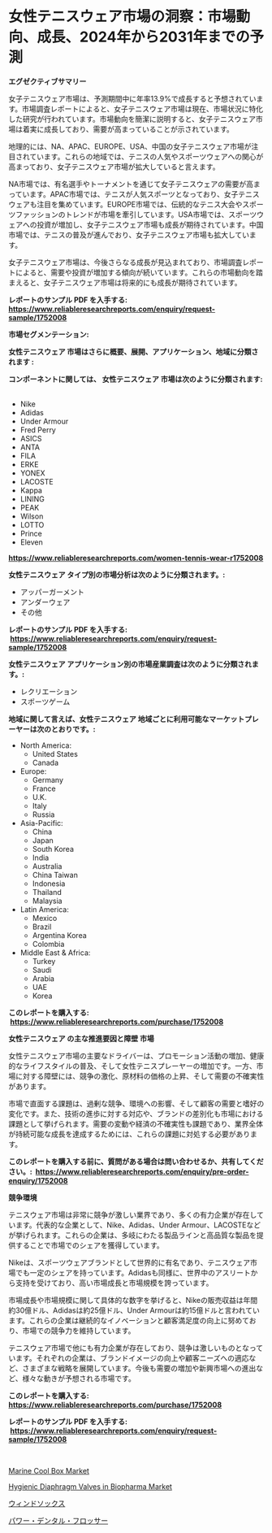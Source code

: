 <p><h1>女性テニスウェア市場の洞察：市場動向、成長、2024年から2031年までの予測</h1></p><p><strong>エグゼクティブサマリー</strong></p>
<p><p>女子テニスウェア市場は、予測期間中に年率13.9%で成長すると予想されています。市場調査レポートによると、女子テニスウェア市場は現在、市場状況に特化した研究が行われています。市場動向を簡潔に説明すると、女子テニスウェア市場は着実に成長しており、需要が高まっていることが示されています。</p><p>地理的には、NA、APAC、EUROPE、USA、中国の女子テニスウェア市場が注目されています。これらの地域では、テニスの人気やスポーツウェアへの関心が高まっており、女子テニスウェア市場が拡大していると言えます。</p><p>NA市場では、有名選手やトーナメントを通じて女子テニスウェアの需要が高まっています。APAC市場では、テニスが人気スポーツとなっており、女子テニスウェアも注目を集めています。EUROPE市場では、伝統的なテニス大会やスポーツファッションのトレンドが市場を牽引しています。USA市場では、スポーツウェアへの投資が増加し、女子テニスウェア市場も成長が期待されています。中国市場では、テニスの普及が進んでおり、女子テニスウェア市場も拡大しています。</p><p>女子テニスウェア市場は、今後さらなる成長が見込まれており、市場調査レポートによると、需要や投資が増加する傾向が続いています。これらの市場動向を踏まえると、女子テニスウェア市場は将来的にも成長が期待されています。</p></p>
<p><strong>レポートのサンプル PDF を入手する: <a href="https://www.reliableresearchreports.com/enquiry/request-sample/1752008">https://www.reliableresearchreports.com/enquiry/request-sample/1752008</a></strong></p>
<p><strong>市場セグメンテーション:</strong></p>
<p><strong> 女性テニスウェア 市場はさらに概要、展開、アプリケーション、地域に分類されます :</strong></p>
<p><strong>コンポーネントに関しては、 女性テニスウェア 市場は次のように分類されます: &nbsp;</strong></p>
<p><ul><li>Nike</li><li>Adidas</li><li>Under Armour</li><li>Fred Perry</li><li>ASICS</li><li>ANTA</li><li>FILA</li><li>ERKE</li><li>YONEX</li><li>LACOSTE</li><li>Kappa</li><li>LINING</li><li>PEAK</li><li>Wilson</li><li>LOTTO</li><li>Prince</li><li>Eleven</li></ul></p>
<p><strong><a href="https://www.reliableresearchreports.com/women-tennis-wear-r1752008">https://www.reliableresearchreports.com/women-tennis-wear-r1752008</a></strong></p>
<p><strong> 女性テニスウェア タイプ別の市場分析は次のように分類されます。:</strong></p>
<p><ul><li>アッパーガーメント</li><li>アンダーウェア</li><li>その他</li></ul></p>
<p><strong>レポートのサンプル PDF を入手する: &nbsp;<a href="https://www.reliableresearchreports.com/enquiry/request-sample/1752008">https://www.reliableresearchreports.com/enquiry/request-sample/1752008</a></strong></p>
<p><strong> 女性テニスウェア アプリケーション別の市場産業調査は次のように分類されます。:</strong></p>
<p><ul><li>レクリエーション</li><li>スポーツゲーム</li></ul></p>
<p><strong>地域に関して言えば、女性テニスウェア 地域ごとに利用可能なマーケットプレーヤーは次のとおりです。:</strong></p>
<p><ul>
    <li>
        North America:
        <ul>
            <li>United States</li>
            <li>Canada</li>
        </ul>
    </li>
    <li>
        Europe:
        <ul>
            <li>Germany</li>
            <li>France</li>
            <li>U.K.</li>
            <li>Italy</li>
            <li>Russia</li>
        </ul>
    </li>
    <li>
        Asia-Pacific:
        <ul>
            <li>China</li>
            <li>Japan</li>
            <li>South Korea</li>
            <li>India</li>
            <li>Australia</li>
            <li>China Taiwan</li>
            <li>Indonesia</li>
            <li>Thailand</li>
            <li>Malaysia</li>
        </ul>
    </li>
    <li>
        Latin America:
        <ul>
            <li>Mexico</li>
            <li>Brazil</li>
            <li>Argentina Korea</li>
            <li>Colombia</li>
        </ul>
    </li>
    <li>
        Middle East & Africa:
        <ul>
            <li>Turkey</li>
            <li>Saudi</li>
            <li>Arabia</li>
            <li>UAE</li>
            <li>Korea</li>
        </ul>
    </li>
    </ul></p>
<p><strong>このレポートを購入する: &nbsp;<a href="https://www.reliableresearchreports.com/purchase/1752008">https://www.reliableresearchreports.com/purchase/1752008</a></strong></p>
<p><strong>女性テニスウェア の主な推進要因と障壁 市場</strong></p>
<p><p>女性テニスウェア市場の主要なドライバーは、プロモーション活動の増加、健康的なライフスタイルの普及、そして女性テニスプレーヤーの増加です。一方、市場に対する障壁には、競争の激化、原材料の価格の上昇、そして需要の不確実性があります。</p><p>市場で直面する課題は、過剰な競争、環境への影響、そして顧客の需要と嗜好の変化です。また、技術の進歩に対する対応や、ブランドの差別化も市場における課題として挙げられます。需要の変動や経済の不確実性も課題であり、業界全体が持続可能な成長を達成するためには、これらの課題に対処する必要があります。</p></p>
<p><strong>このレポートを購入する前に、質問がある場合は問い合わせるか、共有してください。:&nbsp; <a href="https://www.reliableresearchreports.com/enquiry/pre-order-enquiry/1752008">https://www.reliableresearchreports.com/enquiry/pre-order-enquiry/1752008</a></strong></p>
<p><strong>競争環境</strong></p>
<p><p>テニスウェア市場は非常に競争が激しい業界であり、多くの有力企業が存在しています。代表的な企業として、Nike、Adidas、Under Armour、LACOSTEなどが挙げられます。これらの企業は、多岐にわたる製品ラインと高品質な製品を提供することで市場でのシェアを獲得しています。</p><p>Nikeは、スポーツウェアブランドとして世界的に有名であり、テニスウェア市場でも一定のシェアを持っています。Adidasも同様に、世界中のアスリートから支持を受けており、高い市場成長と市場規模を誇っています。</p><p>市場成長や市場規模に関して具体的な数字を挙げると、Nikeの販売収益は年間約30億ドル、Adidasは約25億ドル、Under Armourは約15億ドルと言われています。これらの企業は継続的なイノベーションと顧客満足度の向上に努めており、市場での競争力を維持しています。</p><p>テニスウェア市場で他にも有力企業が存在しており、競争は激しいものとなっています。それぞれの企業は、ブランドイメージの向上や顧客ニーズへの適応など、さまざまな戦略を展開しています。今後も需要の増加や新興市場への進出など、様々な動きが予想される市場です。</p></p>
<p><strong>このレポートを購入する: &nbsp; <a href="https://www.reliableresearchreports.com/purchase/1752008">https://www.reliableresearchreports.com/purchase/1752008</a></strong></p>
<p><strong>レポートのサンプル PDF を入手する: &nbsp;<a href="https://www.reliableresearchreports.com/enquiry/request-sample/1752008">https://www.reliableresearchreports.com/enquiry/request-sample/1752008</a></strong><strong></strong></p>
<p>&nbsp;</p>
<p><p><a href="https://github.com/kufem1/Market-Research-Report-List-2/blob/main/marine-cool-box-market.md">Marine Cool Box Market</a></p><p><a href="https://github.com/singletonthaxterkelliehr2df/Market-Research-Report-List-2/blob/main/hygienic-diaphragm-valves-in-biopharma-market.md">Hygienic Diaphragm Valves in Biopharma Market</a></p><p><a href="https://medium.com/@josephmiller1959/%E9%A2%A8%E8%A6%8B%E9%B6%8F%E5%B8%82%E5%A0%B4%E3%81%AE%E5%88%86%E6%9E%90-%E3%82%B0%E3%83%AD%E3%83%BC%E3%83%90%E3%83%AB%E7%94%A3%E6%A5%AD%E3%81%AE%E8%A6%96%E7%82%B9%E3%81%A8%E4%BA%88%E6%B8%AC-2024%E5%B9%B4%E3%81%8B%E3%82%892031%E5%B9%B4-e527f117cd80">ウィンドソックス</a></p><p><a href="https://medium.com/@hugofirst21/%E3%83%91%E3%83%AF%E3%83%BC%E3%83%87%E3%83%B3%E3%82%BF%E3%83%AB%E3%83%95%E3%83%AD%E3%83%83%E3%82%B5%E3%83%BC%E3%83%9E%E3%83%BC%E3%82%B1%E3%83%83%E3%83%88-%E5%B8%82%E5%A0%B4%E3%82%B7%E3%82%A7%E3%82%A2-%E5%B8%82%E5%A0%B4%E5%8B%95%E5%90%91-%E5%B0%86%E6%9D%A5%E3%81%AE%E6%88%90%E9%95%B7%E3%82%92%E6%8E%A2%E3%82%8B-eff4fc7e9d93">パワー・デンタル・フロッサー</a></p></p>
